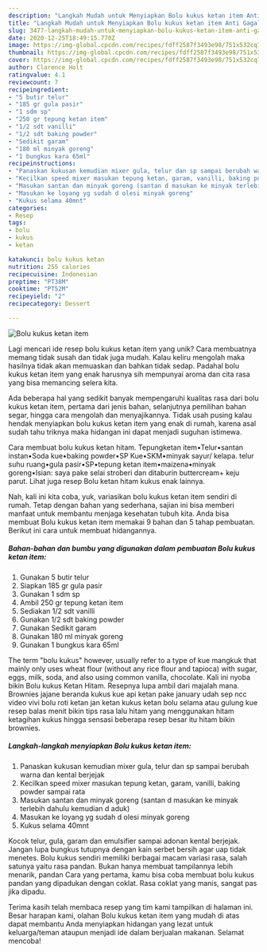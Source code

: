 ```yaml
---
description: "Langkah Mudah untuk Menyiapkan Bolu kukus ketan item Anti Gagal"
title: "Langkah Mudah untuk Menyiapkan Bolu kukus ketan item Anti Gagal"
slug: 3477-langkah-mudah-untuk-menyiapkan-bolu-kukus-ketan-item-anti-gagal
date: 2020-12-25T18:49:15.770Z
image: https://img-global.cpcdn.com/recipes/fdff2587f3493e98/751x532cq70/bolu-kukus-ketan-item-foto-resep-utama.jpg
thumbnail: https://img-global.cpcdn.com/recipes/fdff2587f3493e98/751x532cq70/bolu-kukus-ketan-item-foto-resep-utama.jpg
cover: https://img-global.cpcdn.com/recipes/fdff2587f3493e98/751x532cq70/bolu-kukus-ketan-item-foto-resep-utama.jpg
author: Clarence Holt
ratingvalue: 4.1
reviewcount: 7
recipeingredient:
- "5 butir telur"
- "185 gr gula pasir"
- "1 sdm sp"
- "250 gr tepung ketan item"
- "1/2 sdt vanilli"
- "1/2 sdt baking powder"
- "Sedikit garam"
- "180 ml minyak goreng"
- "1 bungkus kara 65ml"
recipeinstructions:
- "Panaskan kukusan kemudian mixer gula, telur dan sp sampai berubah warna dan kental berjejak"
- "Kecilkan speed mixer masukan tepung ketan, garam, vanilli, baking powder sampai rata"
- "Masukan santan dan minyak goreng (santan d masukan ke minyak terlebih dahulu kemudian d aduk)"
- "Masukan ke loyang yg sudah d olesi minyak goreng"
- "Kukus selama 40mnt"
categories:
- Resep
tags:
- bolu
- kukus
- ketan

katakunci: bolu kukus ketan 
nutrition: 255 calories
recipecuisine: Indonesian
preptime: "PT38M"
cooktime: "PT52M"
recipeyield: "2"
recipecategory: Dessert

---
```



![Bolu kukus ketan item](https://img-global.cpcdn.com/recipes/fdff2587f3493e98/751x532cq70/bolu-kukus-ketan-item-foto-resep-utama.jpg)

Lagi mencari ide resep bolu kukus ketan item yang unik? Cara membuatnya memang tidak susah dan tidak juga mudah. Kalau keliru mengolah maka hasilnya tidak akan memuaskan dan bahkan tidak sedap. Padahal bolu kukus ketan item yang enak harusnya sih mempunyai aroma dan cita rasa yang bisa memancing selera kita.

Ada beberapa hal yang sedikit banyak mempengaruhi kualitas rasa dari bolu kukus ketan item, pertama dari jenis bahan, selanjutnya pemilihan bahan segar, hingga cara mengolah dan menyajikannya. Tidak usah pusing kalau hendak menyiapkan bolu kukus ketan item yang enak di rumah, karena asal sudah tahu triknya maka hidangan ini dapat menjadi suguhan istimewa.

Cara membuat bolu kukus ketan hitam. Tepungketan item•Telur•santan instan•Soda kue•baking powder•SP Kue•SKM•minyak sayur/ kelapa. telur suhu ruang•gula pasir•SP•tepung ketan item•maizena•minyak goreng•Isian: saya pake selai stroberi dan ditaburin buttercream+ keju parut. Lihat juga resep Bolu ketan hitam kukus enak lainnya.


Nah, kali ini kita coba, yuk, variasikan bolu kukus ketan item sendiri di rumah. Tetap dengan bahan yang sederhana, sajian ini bisa memberi manfaat untuk membantu menjaga kesehatan tubuh kita. Anda bisa membuat Bolu kukus ketan item memakai 9 bahan dan 5 tahap pembuatan. Berikut ini cara untuk membuat hidangannya.

<!--inarticleads1-->

##### Bahan-bahan dan bumbu yang digunakan dalam pembuatan Bolu kukus ketan item:

1. Gunakan 5 butir telur
1. Siapkan 185 gr gula pasir
1. Gunakan 1 sdm sp
1. Ambil 250 gr tepung ketan item
1. Sediakan 1/2 sdt vanilli
1. Gunakan 1/2 sdt baking powder
1. Gunakan Sedikit garam
1. Gunakan 180 ml minyak goreng
1. Gunakan 1 bungkus kara 65ml


The term &#34;bolu kukus&#34; however, usually refer to a type of kue mangkuk that mainly only uses wheat flour (without any rice flour and tapioca) with sugar, eggs, milk, soda, and also using common vanilla, chocolate. Kali ini nyoba bikin Bolu kukus Ketan Hitam. Resepnya lupa ambil dari majalah mana. Brownies jajane beranda kukus kue api ketan pake january udah sep ncc video vivi bolu roti ketan jan ketan kukus ketan bolu selama atau gulung kue resep balas menit bikin tips rasa lalu hitam yang menggunakan hitam ketagihan kukus hingga sensasi beberapa resep besar itu hitam bikin brownies. 

<!--inarticleads2-->

##### Langkah-langkah menyiapkan Bolu kukus ketan item:

1. Panaskan kukusan kemudian mixer gula, telur dan sp sampai berubah warna dan kental berjejak
1. Kecilkan speed mixer masukan tepung ketan, garam, vanilli, baking powder sampai rata
1. Masukan santan dan minyak goreng (santan d masukan ke minyak terlebih dahulu kemudian d aduk)
1. Masukan ke loyang yg sudah d olesi minyak goreng
1. Kukus selama 40mnt


Kocok telur, gula, garam dan emulsifier sampai adonan kental berjejak. Jangan lupa bungkus tutupnya dengan kain serbet bersih agar uap tidak menetes. Bolu kukus sendiri memiliki berbagai macam variasi rasa, salah satunya yaitu rasa pandan. Bukan hanya membuat tampilannya lebih menarik, pandan Cara yang pertama, kamu bisa coba membuat bolu kukus pandan yang dipadukan dengan coklat. Rasa coklat yang manis, sangat pas jika dipadu. 

Terima kasih telah membaca resep yang tim kami tampilkan di halaman ini. Besar harapan kami, olahan Bolu kukus ketan item yang mudah di atas dapat membantu Anda menyiapkan hidangan yang lezat untuk keluarga/teman ataupun menjadi ide dalam berjualan makanan. Selamat mencoba!
